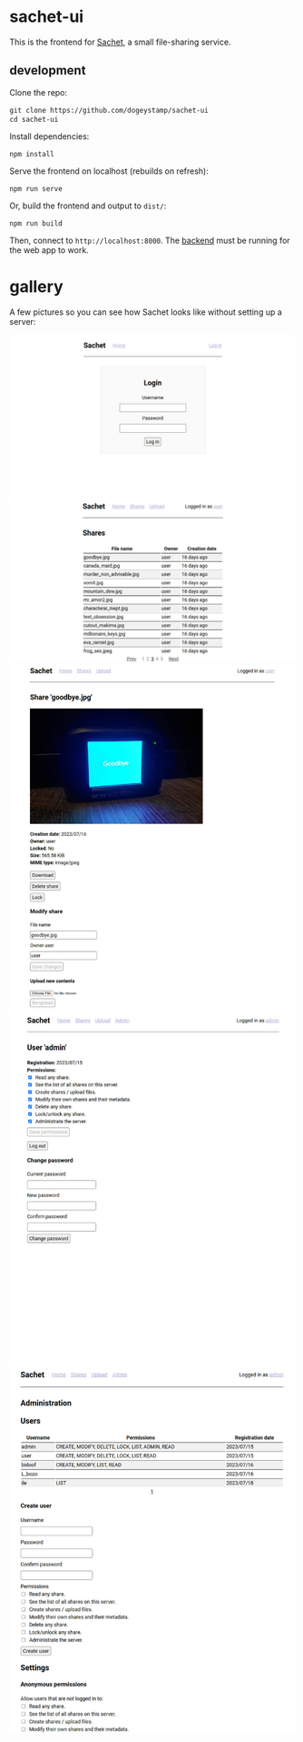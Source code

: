 # sachet-ui

This is the frontend for [Sachet](https://github.com/dogeystamp/sachet-server), a small file-sharing service.

## development

Clone the repo:

    git clone https://github.com/dogeystamp/sachet-ui
    cd sachet-ui

Install dependencies:

    npm install

Serve the frontend on localhost (rebuilds on refresh):

    npm run serve

Or, build the frontend and output to `dist/`:
    
    npm run build

Then, connect to `http://localhost:8000`.
The [backend](https://github.com/dogeystamp/sachet-server) must be running for the web app to work.

# gallery

A few pictures so you can see how Sachet looks like without setting up a server:

![Log in page](https://github.com/dogeystamp/sachet-ui/blob/main/contrib/screenshots/login.jpg)
![Share list](https://github.com/dogeystamp/sachet-ui/blob/main/contrib/screenshots/shares.jpg)
![Share page](https://github.com/dogeystamp/sachet-ui/blob/main/contrib/screenshots/share.jpg)
![User page](https://github.com/dogeystamp/sachet-ui/blob/main/contrib/screenshots/user.jpg)
![Admin panel](https://github.com/dogeystamp/sachet-ui/blob/main/contrib/screenshots/admin.jpg)
